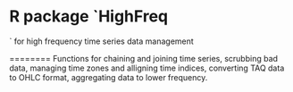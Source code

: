 # R package `HighFreq
` for high frequency time series data management

========
Functions for chaining and joining time series, scrubbing bad data, managing time zones and alligning time indices, converting TAQ data to OHLC format, aggregating data to lower frequency.  
